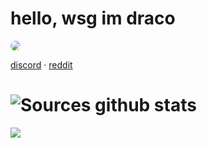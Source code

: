 # hello, wsg im draco 

<img src="https://cdn.discordapp.com/attachments/697225367970250853/783702518336192592/image2.gif" style="border-radius: 95%;">

<a href="https://discord.bio/p/8203">discord</a> 
·
<a href=https://www.reddit.com/user/glockout->reddit</a> 

# ![Sources github stats](https://github-readme-stats.vercel.app/api?username=codeinelov&show_icons=true&theme=dark)
<a href="https://github.com/31th?tab=repositories">
  <img align="center" src="https://github-readme-stats.vercel.app/api/top-langs/?username=codeinelov&theme=dark&layout=compact" />
  
